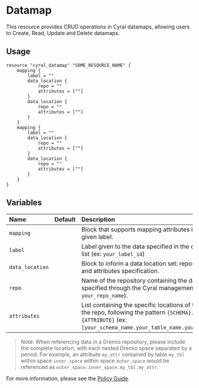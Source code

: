 # Datamap

This resource provides CRUD operations in Cyral datamaps, allowing users to Create, Read, Update and Delete datamaps.

## Usage

```hcl
resource "cyral_datamap" "SOME_RESOURCE_NAME" {
    mapping {
        label = ""
        data_location {
            repo = ""
            attributes = [""]
        }
        data_location {
            repo = ""
            attributes = [""]
        }
    }
    mapping {
        label = ""
        data_location {
            repo = ""
            attributes = [""]
        }
        data_location {
            repo = ""
            attributes = [""]
        }
    }
}
```

## Variables

|  Name           |  Default  |  Description                                                                         | Required |
|:----------------|:---------:|:-------------------------------------------------------------------------------------|:--------:|
| `mapping`       |           | Block that supports mapping attributes in repos to a given label.                    | Yes      |
| `label`         |           | Label given to the data specified in the corresponding list (ex: `your_label_id`)    | Yes      |
| `data_location` |           | Block to inform a data location set: repository name and attributes specification.   | Yes      |
| `repo`          |           | Name of the repository containing the data as specified through the Cyral management console (ex: `your_repo_name`). | Yes      |
| `attributes`    |           | List containing the specific locations of the data within the repo, following the pattern `{SCHEMA}.{TABLE}.{ATTRIBUTE}` (ex: `[your_schema_name.your_table_name.your_attr_name]`). | Yes      |


> Note: When referencing data in a Dremio repository, please include the complete location, with each nested Dremio space separated by a period. For example, an attribute `my_attr` contained by table `my_tbl` within space `inner_space` within space `outer_space` would be referenced as `outer_space.inner_space.my_tbl.my_attr`.

For more information, please see the [Policy Guide](https://cyral.com/docs/policy#data-map).